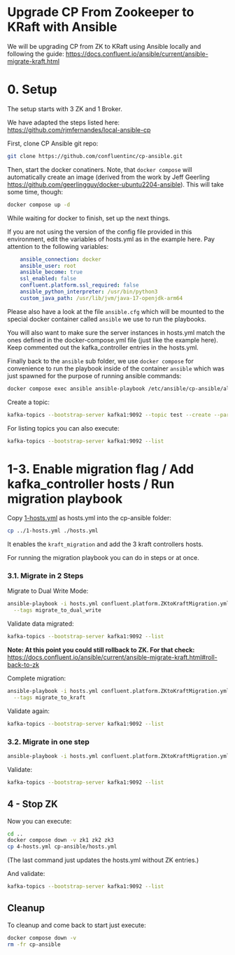 # Upgrade CP From Zookeeper to KRaft with Ansible

We will be upgrading CP from ZK to KRaft using Ansible locally and following the guide: https://docs.confluent.io/ansible/current/ansible-migrate-kraft.html

# 0. Setup

The setup starts with 3 ZK and 1 Broker.

We have adapted the steps listed here: https://github.com/rjmfernandes/local-ansible-cp

First, clone CP Ansible git repo:

```bash
git clone https://github.com/confluentinc/cp-ansible.git
```

Then, start the docker conatiners. Note, that `docker compose` will automatically create an image (derived from the work by Jeff Geerling https://github.com/geerlingguy/docker-ubuntu2204-ansible). This will take some time, though:

```bash
docker compose up -d
```

While waiting for docker to finish, set up the next things.

If you are not using the version of the config file provided in this environment, edit the variables of hosts.yml as in the example here. Pay attention to the following variables:

```yml
    ansible_connection: docker
    ansible_user: root
    ansible_become: true
    ssl_enabled: false
    confluent.platform.ssl_required: false
    ansible_python_interpreter: /usr/bin/python3
    custom_java_path: /usr/lib/jvm/java-17-openjdk-arm64
```

Please also have a look at the file `ansible.cfg` which will be mounted to the special docker container called `ansible` we use to run the playbooks.

You will also want to make sure the server instances in hosts.yml match the ones defined in the docker-compose.yml file (just like the example here). Keep commented out the kafka_controller entries in the hosts.yml.

Finally back to the `ansible` sub folder, we use `docker compose` for convenience to run the playbook inside of the container `ansible` which was just spawned for the purpose of running ansible commands:

```bash
docker compose exec ansible ansible-playbook /etc/ansible/cp-ansible/all.yml -i /etc/ansible/cp-ansible/hosts.yml
```

Create a topic:

```bash
kafka-topics --bootstrap-server kafka1:9092 --topic test --create --partitions 1 --replication-factor 1
```

For listing topics you can also execute:

```bash
kafka-topics --bootstrap-server kafka1:9092 --list
```

# 1-3. Enable migration flag / Add kafka_controller hosts / Run migration playbook

Copy [1-hosts.yml](./1-hosts.yml) as hosts.yml into the cp-ansible folder:

```bash
cp ../1-hosts.yml ./hosts.yml
```

It enables the `kraft_migration` and add the 3 kraft controllers hosts.

For running the migration playbook you can do in steps or at once.

### 3.1. Migrate in 2 Steps

Migrate to Dual Write Mode:

```bash
ansible-playbook -i hosts.yml confluent.platform.ZKtoKraftMigration.yml \
  --tags migrate_to_dual_write
```

Validate data migrated:

```bash
kafka-topics --bootstrap-server kafka1:9092 --list
```

**Note: At this point you could still rollback to ZK. For that check:** https://docs.confluent.io/ansible/current/ansible-migrate-kraft.html#roll-back-to-zk 

Complete migration:

```bash
ansible-playbook -i hosts.yml confluent.platform.ZKtoKraftMigration.yml \
  --tags migrate_to_kraft
```

Validate again:

```bash
kafka-topics --bootstrap-server kafka1:9092 --list
```


### 3.2. Migrate in one step

```bash
ansible-playbook -i hosts.yml confluent.platform.ZKtoKraftMigration.yml
```

Validate:

```bash
kafka-topics --bootstrap-server kafka1:9092 --list
```

## 4 - Stop ZK 

Now you can execute:

```bash
cd ..
docker compose down -v zk1 zk2 zk3
cp 4-hosts.yml cp-ansible/hosts.yml
```

(The last command just updates the hosts.yml without ZK entries.)

And validate:

```bash
kafka-topics --bootstrap-server kafka1:9092 --list
```

## Cleanup

To cleanup and come back to start just execute:

```bash
docker compose down -v 
rm -fr cp-ansible
```

